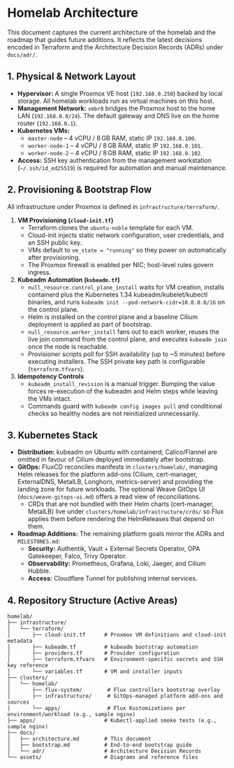 # Homelab Architecture

This document captures the current architecture of the homelab and the roadmap that guides future additions. It reflects the latest decisions encoded in Terraform and the Architecture Decision Records (ADRs) under `docs/adr/`.

## 1. Physical & Network Layout

- **Hypervisor:** A single Proxmox VE host (`192.168.0.250`) backed by local storage. All homelab workloads run as virtual machines on this host.
- **Management Network:** `vmbr0` bridges the Proxmox host to the home LAN (`192.168.0.0/24`). The default gateway and DNS live on the home router (`192.168.0.1`).
- **Kubernetes VMs:**
  - `master-node` – 4 vCPU / 8 GB RAM, static IP `192.168.0.100`.
  - `worker-node-1` – 4 vCPU / 8 GB RAM, static IP `192.168.0.101`.
  - `worker-node-2` – 4 vCPU / 8 GB RAM, static IP `192.168.0.102`.
- **Access:** SSH key authentication from the management workstation (`~/.ssh/id_ed25519`) is required for automation and manual maintenance.

## 2. Provisioning & Bootstrap Flow

All infrastructure under Proxmox is defined in `infrastructure/terraform/`.

1. **VM Provisioning (`cloud-init.tf`)**
   - Terraform clones the `ubuntu-noble` template for each VM.
   - Cloud-init injects static network configuration, user credentials, and an SSH public key.
   - VMs default to `vm_state = "running"` so they power on automatically after provisioning.
   - The Proxmox firewall is enabled per NIC; host-level rules govern ingress.
2. **Kubeadm Automation (`kubeadm.tf`)**
   - `null_resource.control_plane_install` waits for VM creation, installs containerd plus the Kubernetes 1.34 kubeadm/kubelet/kubectl binaries, and runs `kubeadm init --pod-network-cidr=10.0.0.0/16` on the control plane.
   - Helm is installed on the control plane and a baseline Cilium deployment is applied as part of bootstrap.
   - `null_resource.worker_install` fans out to each worker, reuses the live join command from the control plane, and executes `kubeadm join` once the node is reachable.
   - Provisioner scripts poll for SSH availability (up to ~5 minutes) before executing installers. The SSH private key path is configurable (`terraform.tfvars`).
3. **Idempotency Controls**
   - `kubeadm_install_revision` is a manual trigger. Bumping the value forces re-execution of the kubeadm and Helm steps while leaving the VMs intact.
   - Commands guard with `kubeadm config images pull` and conditional checks so healthy nodes are not reinitialized unnecessarily.

## 3. Kubernetes Stack

- **Distribution:** kubeadm on Ubuntu with containerd; Calico/Flannel are omitted in favour of Cilium deployed immediately after bootstrap.
- **GitOps:** FluxCD reconciles manifests in `clusters/homelab/`, managing Helm releases for the platform add-ons (Cilium, cert-manager, ExternalDNS, MetalLB, Longhorn, metrics-server) and providing the landing zone for future workloads. The optional Weave GitOps UI (`docs/weave-gitops-ui.md`) offers a read view of reconciliations.
  - CRDs that are not bundled with their Helm charts (cert-manager, MetalLB) live under `clusters/homelab/infrastructure/crds/` so Flux applies them before rendering the HelmReleases that depend on them.
- **Roadmap Additions:** The remaining platform goals mirror the ADRs and `MILESTONES.md`:
  - **Security:** Authentik, Vault + External Secrets Operator, OPA Gatekeeper, Falco, Trivy Operator.
  - **Observability:** Prometheus, Grafana, Loki, Jaeger, and Cilium Hubble.
  - **Access:** Cloudflare Tunnel for publishing internal services.

## 4. Repository Structure (Active Areas)

```
homelab/
├── infrastructure/
│   └── terraform/
│       ├── cloud-init.tf      # Proxmox VM definitions and cloud-init metadata
│       ├── kubeadm.tf         # kubeadm bootstrap automation
│       ├── providers.tf       # Provider configuration
│       ├── terraform.tfvars   # Environment-specific secrets and SSH key reference
│       └── variables.tf       # VM and installer inputs
├── clusters/
│   └── homelab/
│       ├── flux-system/        # Flux controllers bootstrap overlay
│       ├── infrastructure/     # GitOps-managed platform add-ons and sources
│       └── apps/               # Flux Kustomizations per environment/workload (e.g., sample nginx)
├── apps/                      # Kubectl-applied smoke tests (e.g., sample nginx)
├── docs/
│   ├── architecture.md        # This document
│   ├── bootstrap.md           # End-to-end bootstrap guide
│   └── adr/                   # Architecture Decision Records
└── assets/                    # Diagrams and reference files
```
